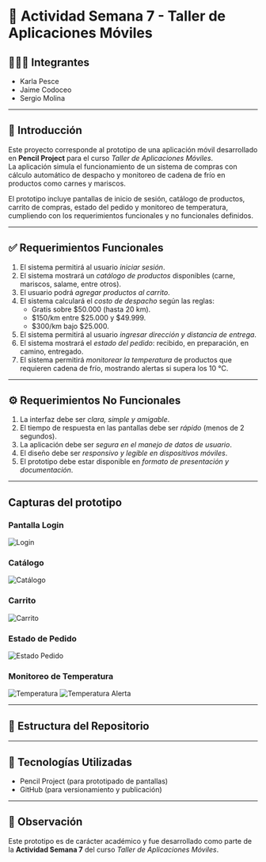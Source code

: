 # 📱 Actividad Semana 7 - Taller de Aplicaciones Móviles

## 🧑‍🤝‍🧑 Integrantes
- Karla Pesce  
- Jaime Codoceo  
- Sergio Molina  

---

## 📖 Introducción
Este proyecto corresponde al prototipo de una aplicación móvil desarrollado en **Pencil Project** para el curso *Taller de Aplicaciones Móviles*.  
La aplicación simula el funcionamiento de un sistema de compras con cálculo automático de despacho y monitoreo de cadena de frío en productos como carnes y mariscos.  

El prototipo incluye pantallas de inicio de sesión, catálogo de productos, carrito de compras, estado del pedido y monitoreo de temperatura, cumpliendo con los requerimientos funcionales y no funcionales definidos.

---

## ✅ Requerimientos Funcionales
1. El sistema permitirá al usuario *iniciar sesión*.  
2. El sistema mostrará un *catálogo de productos* disponibles (carne, mariscos, salame, entre otros).  
3. El usuario podrá *agregar productos al carrito*.  
4. El sistema calculará el *costo de despacho* según las reglas:  
   - Gratis sobre $50.000 (hasta 20 km).  
   - $150/km entre $25.000 y $49.999.  
   - $300/km bajo $25.000.  
5. El sistema permitirá al usuario *ingresar dirección y distancia de entrega*.  
6. El sistema mostrará el *estado del pedido*: recibido, en preparación, en camino, entregado.  
7. El sistema permitirá *monitorear la temperatura* de productos que requieren cadena de frío, mostrando alertas si supera los 10 °C.


---

## ⚙️ Requerimientos No Funcionales
1. La interfaz debe ser *clara, simple y amigable*.  
2. El tiempo de respuesta en las pantallas debe ser *rápido* (menos de 2 segundos).  
3. La aplicación debe ser *segura en el manejo de datos de usuario*.  
4. El diseño debe ser *responsivo y legible en dispositivos móviles*.  
5. El prototipo debe estar disponible en *formato de presentación y documentación*.  

---

## Capturas del prototipo

### Pantalla Login
![Login](Prototipo%20semana%207/01login.png)

### Catálogo
![Catálogo](Prototipo%20semana%207/02catalogo.png)

### Carrito
![Carrito](Prototipo%20semana%207/03carrito.png)

### Estado de Pedido
![Estado Pedido](Prototipo%20semana%207/04estadopedido.png)

### Monitoreo de Temperatura
![Temperatura](Prototipo%20semana%207/05temperatura.png)
![Temperatura Alerta](Prototipo%20semana%207/05temperatura_1.png)


---

## 📂 Estructura del Repositorio

---

## 🚀 Tecnologías Utilizadas
- Pencil Project (para prototipado de pantallas)  
- GitHub (para versionamiento y publicación)  

---

## 📌 Observación
Este prototipo es de carácter académico y fue desarrollado como parte de la **Actividad Semana 7** del curso *Taller de Aplicaciones Móviles*.

